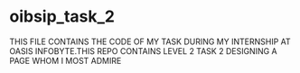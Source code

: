# oibsip_task_2
THIS FILE CONTAINS THE CODE OF MY TASK DURING MY INTERNSHIP AT OASIS INFOBYTE.THIS REPO CONTAINS LEVEL 2 TASK 2 DESIGNING A PAGE WHOM I MOST ADMIRE
